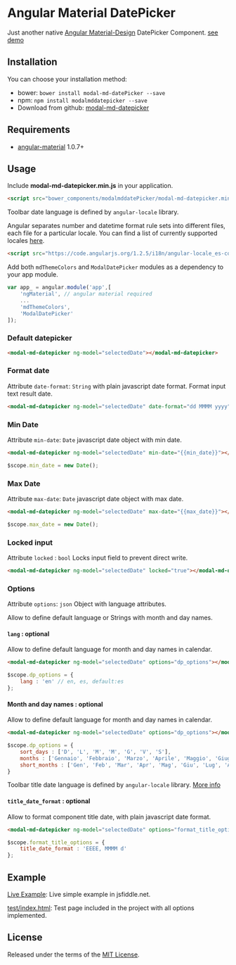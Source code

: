 # Angular Material DatePicker 


Just another native [Angular Material-Design](https://material.angularjs.org)  DatePicker Component. [see demo](https://jsfiddle.net/diegoguevara/7fatr9go/)


## Installation

You can choose your installation method:

- bower: `bower install modal-md-datePicker --save`
- npm: `npm install modalmddatepicker --save`
- Download from github: [modal-md-datepicker](https://github.com/diegoguevara/ModalMDDatePicker/releases) 

## Requirements

- [angular-material](https://material.angularjs.org) 1.0.7+

## Usage

Include **modal-md-datepicker.min.js** in your application.

```html
<script src="bower_components/modalmddatePicker/modal-md-datepicker.min.js"></script>
```

Toolbar date language is defined by `angular-locale` library. 

Angular separates number and datetime format rule sets into different files, each file for a particular locale. You can find a list of currently supported locales [here](https://github.com/angular/angular.js/tree/master/src/ngLocale).

```html
<script src="https://code.angularjs.org/1.2.5/i18n/angular-locale_es-co.js"></script>
```

Add both `mdThemeColors` and `ModalDatePicker` modules as a dependency to your app module.

```js
var app_ = angular.module('app',[
    'ngMaterial', // angular material required 
    ...
    'mdThemeColors', 
    'ModalDatePicker'
]);
```

### Default datepicker

```html
<modal-md-datepicker ng-model="selectedDate"></modal-md-datepicker>
```


### Format date

Attribute `date-format`: `String` with plain javascript date format. Format input text result date.

```html
<modal-md-datepicker ng-model="selectedDate" date-format="dd MMMM yyyy"></modal-md-datepicker>
```


### Min Date

Attribute `min-date`: `Date` javascript date object with min date.

```html
<modal-md-datepicker ng-model="selectedDate" min-date="{{min_date}}"></modal-md-datepicker>
```

```js
$scope.min_date = new Date();
```

### Max Date

Attribute `max-date`: `Date` javascript date object with max date.

```html
<modal-md-datepicker ng-model="selectedDate" max-date="{{max_date}}"></modal-md-datepicker>
```
```js
$scope.max_date = new Date();
```

### Locked input

Attribute `locked` : `bool` Locks input field to prevent direct write.

```html
<modal-md-datepicker ng-model="selectedDate" locked="true"></modal-md-datepicker>
```

### Options

Attribute `options`: `json` Object with language attributes.

Allow to define default language or Strings with month and day names.

#### `lang` : optional
Allow to define default language for month and day names in calendar.


```html
<modal-md-datepicker ng-model="selectedDate" options="dp_options"></modal-md-datepicker>
```
```js
$scope.dp_options = {
    lang : 'en' // en, es, default:es
};
```

#### Month and day names : optional
Allow to define default language for month and day names in calendar.


```html
<modal-md-datepicker ng-model="selectedDate" options="dp_options"></modal-md-datepicker>
```
```js
$scope.dp_options = {
    sort_days : ['D', 'L', 'M', 'M', 'G', 'V', 'S'],
    months : ['Gennaio', 'Febbraio', 'Marzo', 'Aprile', 'Maggio', 'Giugno', 'Luglio', 'Agosto', 'Settembre', 'Ottobre', 'Novembre', 'Dicembre'],
    short_months : ['Gen', 'Feb', 'Mar', 'Apr', 'Mag', 'Giu', 'Lug', 'Ago', 'Set', 'Ott', 'Nov', 'Dic']
}
```

Toolbar title date language is defined by `angular-locale` library. [More info](https://docs.angularjs.org/guide/i18n)


#### `title_date_format` : optional

Allow to format component title date, with plain javascript date format.

```html
<modal-md-datepicker ng-model="selectedDate" options="format_title_options"></modal-md-datepicker>
```
```js
$scope.format_title_options = {
    title_date_format : 'EEEE, MMMM d'
};
```



## Example 

[Live Example](https://jsfiddle.net/diegoguevara/7fatr9go/): Live simple example in jsfiddle.net.

[test/index.html](https://github.com/diegoguevara/ModalMDDatePicker/blob/master/test/index.html): Test page included in the project with all options implemented.

## License

Released under the terms of the [MIT License](https://raw.githubusercontent.com/diegoguevara/ModalMDDatePicker/master/LICENSE).